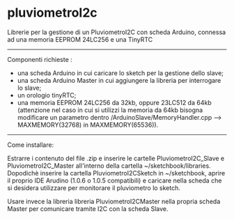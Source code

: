 pluviometroI2c
==============

Librerie per la gestione di un PluviometroI2C con scheda Arduino, connessa ad una memoria EEPROM 24LC256 e una TinyRTC

*****************************************************************
Componenti richieste :
- una scheda Arduino in cui caricare lo sketch per la gestione dello slave;
- una scheda Arduino Master in cui aggiungere la libreria per interrogare lo slave;
- un orologio tinyRTC;
- una memoria EEPROM 24LC256 da 32kb, oppure 23LC512 da 64kb (attenzione nel caso in cui si utilizzi la memoria da 64kb bisogna modificare un parametro dentro /ArduinoSlave/MemoryHandler.cpp --> MAXMEMORY(32768) in MAXMEMORY(65536)).


*****************************************************
Come installare:

Estrarre i contenuto del file .zip e inserire le cartelle PluviometroI2C\_Slave e PluviometroI2C\_Master all'interno della cartella ~/sketchbook/libraries. Dopodichè inserire la cartella PluviometroI2CSketch in ~/sketchbook, aprire il proprio IDE Arudino (1.0.6 o 1.0.5 compatibili) e caricare nella scheda che si desidera utilizzare per monitorare il pluviometro lo sketch.

Usare invece la libreria libreria PluviometroI2CMaster nella propria scheda Master per comunicare tramite I2C con la scheda Slave.
